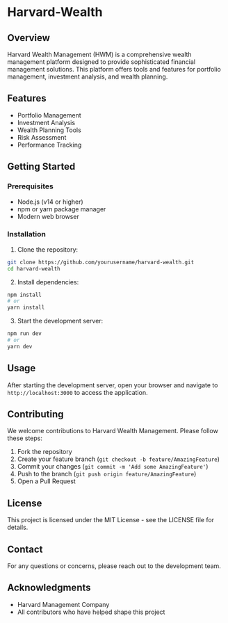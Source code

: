 # Harvard-Wealth

## Overview
Harvard Wealth Management (HWM) is a comprehensive wealth management platform designed to provide sophisticated financial management solutions. This platform offers tools and features for portfolio management, investment analysis, and wealth planning.

## Features
- Portfolio Management
- Investment Analysis
- Wealth Planning Tools
- Risk Assessment
- Performance Tracking

## Getting Started

### Prerequisites
- Node.js (v14 or higher)
- npm or yarn package manager
- Modern web browser

### Installation
1. Clone the repository:
```bash
git clone https://github.com/yourusername/harvard-wealth.git
cd harvard-wealth
```

2. Install dependencies:
```bash
npm install
# or
yarn install
```

3. Start the development server:
```bash
npm run dev
# or
yarn dev
```

## Usage
After starting the development server, open your browser and navigate to `http://localhost:3000` to access the application.

## Contributing
We welcome contributions to Harvard Wealth Management. Please follow these steps:
1. Fork the repository
2. Create your feature branch (`git checkout -b feature/AmazingFeature`)
3. Commit your changes (`git commit -m 'Add some AmazingFeature'`)
4. Push to the branch (`git push origin feature/AmazingFeature`)
5. Open a Pull Request

## License
This project is licensed under the MIT License - see the LICENSE file for details.

## Contact
For any questions or concerns, please reach out to the development team.

## Acknowledgments
- Harvard Management Company
- All contributors who have helped shape this project
